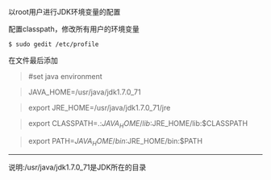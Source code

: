 以root用户进行JDK环境变量的配置

配置classpath，修改所有用户的环境变量

`$ sudo gedit /etc/profile`


在文件最后添加

>\#set java environment

>JAVA_HOME=/usr/java/jdk1.7.0_71

>export JRE_HOME=/usr/java/jdk1.7.0_71/jre

>export CLASSPATH=.:$JAVA_HOME/lib:$JRE_HOME/lib:$CLASSPATH

>export PATH=$JAVA_HOME/bin:$JRE_HOME/bin:$PATH


---
说明:/usr/java/jdk1.7.0_71是JDK所在的目录
